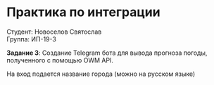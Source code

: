 # Практика по интеграции

Студент: Новоселов Святослав  
Группа: ИП-19-3

**Задание 3**: Создание Telegram бота для вывода прогноза погоды, полученного с помощью OWM API.

На вход подается название города (можно на русском языке)
